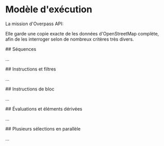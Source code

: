 Modèle d'exécution
==================

La mission d'Overpass API:

Elle garde une copie exacte de les données d'OpenStreetMap complète,
afin de les interroger selon de nombreux critères très divers.

<a name="sequential"/>
## Séquences

...
<!--
Die meisten fortgeschrittenen Anwendungsfälle für Abfragen erfordern relative Auswahlen.
Ein gutes Beispiel sind Supermärkte,
die nahe an einem Bahnhof liegen.
Die Supermärkte sind mit den Bahnhöfen nur dadurch verbunden,
dass sie räumlich nahe beieinander sind.

Dem Satzbau zufolge suchen wir eigentlich erst Supermärkte,
suchen dann an jedem Supermarkt nach Bahnhöfen in der Nähe
und behalten nur Supermärkte in der Auswahl, bei denen wir einen Bahnhof gefunden haben.
Diese Herangehensweise führt bei natürlicher Sprache schnell zu Relativsatzungetümen;
auch in formaler Sprache wird das nicht besser.

Daher folgt die Abfragesprache der Ovepass API stattdessen einem Schritt-für-Schritt-Paradigma,
der sogenannten _imperativen Programmierung_.
Zu jedem Zeitpunkt wird nur eine überschaubare Aufgabe gelöst,
und die komplexe Aufgabe durch Aneinanderreihung bewältigt.
Das Herangehen ist dann wie folgt:

* Wähle alle Bahnhöfe im Zielgebiet aus
* Ersetze die Auswahl durch alle Supermärkte in der Nähe dieser Bahnhöfe
* Gib die Liste der Supermärkte aus

Das ergibt Zeile für Zeile folgende Abfrage.
Sie können sie jetzt [ausführen](https://overpass-turbo.eu/?lat=51.4775&lon=0.0&zoom=13&Q=nwr%5Bpublic_transport%3Dstation%5D%28%7B%7Bbbox%7D%7D%29%3B%0Anwr%5Bshop%3Dsupermarket%5D%28around%3A100%29%3B%0Aout%20center%3B):

    nwr[public_transport=station]({{bbox}});
    nwr[shop=supermarket](around:100);
    out center;

Die Details der Syntax werden später erläutert.

Für einfachere Fälle mag man zwar eine noch einfachere Syntax wünschen,
aber die entstehende Zwei-Zeilen-Lösung spiegelt die klare Aufgabenteilung wider:

    nwr[shop=supermarket]({{bbox}});
    out center;

- Die Auswahlanweisung oder -anweisungen legen fest, _was_ ausgegeben wird.
- Die Ausgabeanweisung _out_ legt fest, _wie_ die angewählten Objekte ausgegeben werden. Details dazu bei den [Ausgabeformaten](../targets/formats.md#faithful)
-->

<a name="statements"/>
## Instructions et filtres 

...
<!--
Wir vergleichen die Abfrage nach einfach nur den Supermärkten im Sichtbarkeitsbereich

    nwr[shop=supermarket]({{bbox}});
    out center;

mit der obigen Abfrage

    nwr[public_transport=station]({{bbox}});
    nwr[shop=supermarket](around:100);
    out center;

um die einzelnen Komponenten zu identifizieren.

Das wichtigste Zeichen ist das Semikolon; es beendet jeweils ein _Statement_.
Zeilenumbrüche, Leerzeichen (und Tabulatoren) sind dafür und auch für die Syntax insgesamt irrelevant.
Diese _Statements_ werden nacheinander in der Reihenfolge ausgeführt,
in der sie aufgeschrieben sind.
Im beiden Abfragen gibt es also zusammen vier Statements:

* ``nwr[shop=supermarket]({{bbox}});``
* ``nwr[public_transport=station]({{bbox}});``
* ``nwr[shop=supermarket](around:100);``
* ``out center;``

Das Statement ``out center`` ist ein Ausgabestatement ohne weitere Unterstrukturen.
Die Möglichkeiten, das Ausgabeformat zu steuern, werden im Abschnitt [Datenformate](../targets/formats.md) thematisiert.

Die übrigen _Statements_ sind alle _query_-Statements, d.h. sie dienen dazu Objekte anzuwählen.
Dies gilt für alle mit ``nwr`` beginnenden Statements und weitere spezielle Schlüsselwörter.
Sie haben hier mehrfach auftretende Unterstrukturen:

* ``[shop=supermarket]`` und ``[public_transport=station]``
* ``({{bbox}})``
* ``(around:100)``

Alle Unterstrukturen eines _query_-Statements filtern die anzuwählenden Objekte und heißen daher _Filter_.
Es ist möglich, beliebig viele Filter in einem Statement zu kombinieren;
das _query_-Statement wählt genau solche Objekte an,
die alle Filter erfüllen.
Die Reihenfolge der Filter spielt keine Rolle,
denn die Filter eines Statements werden gleichzeitig angewendet.

Während ``[shop=supermarket]`` und ``[public_transport=station]`` alle Objekte zulassen,
die ein spezifisches Tag besitzen (Supermärkte im einen Fall, Bahnhöfe im anderen),
dienen ``({{bbox}})`` und ``(around:100)`` der räumlichen Filterung.

Der Filter ``({{bbox}})`` lässt genau solche Objekte zu,
die ganz oder teilweise in der übergebenen Bounding-Box liegen.

Etwas komplizierter arbeitet ``(around:100)``.
Es benötigt eine Vorgabe und lässt genau alle Objekte zu,
die zu irgendeinem der Vorgabe-Objekte einen Abstand von höchstens 100 Metern haben.
-->

<a name="block_statements"/>
## Instructions de bloc

...
<!--
Wie kann man eine Oder-Verknpüfung erreichen?
[Auf diese Weise](https://overpass-turbo.eu/?lat=51.4775&lon=0.0&zoom=14&Q=%28%0A%20%20nwr%5Bpublic%5Ftransport%3Dstation%5D%28%7B%7Bbbox%7D%7D%29%3B%0A%20%20nwr%5Bshop%3Dsupermarket%5D%28%7B%7Bbbox%7D%7D%29%3B%0A%29%3B%0Aout%20center%3B) findet man alle Objekte, die ein Supermarkt _oder_ ein Bahnhof sind:

    (
      nwr[public_transport=station]({{bbox}});
      nwr[shop=supermarket]({{bbox}});
    );
    out center;

Hier bilden die beiden _query_-Statements einen Block innerhalb einer größeren Struktur.
Die durch die Klammern gekennzeichnete Struktur heißt daher _Block-Statement_.

Diese spezielle Block-Struktur heißt _union_,
und sie dient dazu, mehrere Statements so zu verknüpfen,
dass sie alle Objekte anwählt,
die in irgendeinem der Statements im Block gefunden werden.
Es muss mindestens eine und es können beliebig viele Statements im Block stehen.

Es gibt zahlreiche weitere Block-Statements:

* Das Block-Statement _difference_ erlaubt, eine Auswahl aus einer anderen auszuschneiden.
* _if_ führt seinen Block nur aus, wenn die im Kopf stehende Bedingung erfüllt ist.
  Auch ein zweite _else_-Block ist möglich.
* _foreach_ führt seinen Block einmal pro Objekt in seiner Eingabe aus.
* _for_ fasst die Objekte erst zu Gruppen zusammen und führt dann seinen Block einmal pro Gruppe aus.
* _complete_ erfüllt Aufgaben einer _while_-Schleife.
* Weitere Block-Statements erlauben es, gelöschte oder überholte Daten wieder zurückzuholen.
-->

<a name="evaluators"/>
##  Évaluations et éléments dérivées

...
<!--
Nicht geklärt ist damit,
wie im Block-Statement _if_ oder auch _for_ die Bedingungen formuliert werden können.

Der dafür genutzte Mechanismus hilft aber auch für andere Aufgaben.
Man kann damit z.B. eine [Liste aller Straßennamen](https://overpass-turbo.eu/?lat=51.4775&lon=0.0&zoom=16&Q=%5Bout%3Acsv%28name%29%5D%3B%0Away%5Bhighway%5D%28%7B%7Bbbox%7D%7D%29%3B%0Afor%20%28t%5B%22name%22%5D%29%0A%7B%0A%20%20make%20Beispiel%20name%3D%5F%2Eval%3B%0A%20%20out%3B%0A%7D) in einem Gebiet erstellen.
(Die Meldung _Nur unstrukturierte Daten erhalten_ ist normal,
da Overpass Turbo zwar JSON und XML, aber kein CSV verarbeiten kann.
CSV ist jedoch das für eine Liste oder Tabelle nötige Format.
Klicken Sie bitte oben rechts auf den Reiter _Daten_
bzw. auf Mobiltelefonen scrollen Sie bitte nach unten.)

    [out:csv(name)];
    way[highway]({{bbox}});
    for (t["name"])
    {
      make Beispiel name=_.val;
      out;
    }

Die Zeilen 2 und 6 enthalten die einfachen Statements ``way[highway]({{bbox}})`` bzw. ``out``.
Mit ``[out:csv(name)]`` in Zeile 1 wird das Ausgabeformat gesteuert ([siehe dort](../targets/csv.md)).
Die Zeilen 3, 4 und 7 bilden das Block-Statement ``for (t["name"])``;
dieses muss wissen, nach welchem Kriterium es gruppieren soll.

Dies wird durch den _Evaluator_ ``t["name"]`` beantwortet.
Ein _Evaluator_ ist ein Ausdruck,
der im Rahmen der Ausführung eines Statements ausgewertet sind.

Hier handelt es sich um einen Ausdruck, der pro Element ausgewertet wird,
da _for_ pro Element Informationen benötigt.
Der Ausdruck ``t["name"]`` wertet zu einem Objekte den Wert von dessen Tag mit Schlüssel _name_ aus.
Hat das Objekt kein Tag mit Schlüssel _name_,
so liefert der Ausdruck eine leere Zeichenkette als Wert.

Zeile 5 enthält mit ``_.val`` ebenfalls einen _Evaluator_.
Hier geht es darum, den auszugebenden Wert zu erzeugen.
Das Statement _make_ erzeugt stets nur ein Objekt aus potentiell vielen Objekten,
daher darf der Wert von ``_.val`` nicht von einzelnen Objekten abhängen.
Der Evalutor ``_.val`` liefert innerhalb einer Schleife den Wert des aktuellen Schleifenausdrucks,
hier also den Wert des Tags _name_ aller hier einschlägigen Objekte.

Wenn ein unabhängiger Wert erwartet, aber ein objektabhängiger Wert angegeben wird,
führt dies zu einer Fehlermeldung.
Das passiert z.B., wenn wir uns die Längen der Straßen ausgeben lassen wollten:
[Probieren](https://overpass-turbo.eu/?lat=51.4775&lon=0.0&zoom=16&Q=%5Bout%3Acsv%28length%2Cname%29%5D%3B%0Away%5Bhighway%5D%28%7B%7Bbbox%7D%7D%29%3B%0Afor%20%28t%5B%22name%22%5D%29%0A%7B%0A%20%20make%20Beispiel%20name%3D%5F%2Eval%2Clength%3Dlength%28%29%3B%0A%20%20out%3B%0A%7D) Sie es bitte aus:

    [out:csv(length,name)];
    way[highway]({{bbox}});
    for (t["name"])
    {
      make Beispiel name=_.val,length=length();
      out;
    }

Die verschiedene Segmente einer Straße gleichen Namens können verschiedene Längen haben.
Wir können dies beheben, indem wir vorgeben, auf welche Art die Objekte zusammengefasst werden sollen.
Häufig möchte man [eine Liste](https://overpass-turbo.eu/?lat=51.4775&lon=0.0&zoom=16&Q=%5Bout%3Acsv%28length%2Cname%29%5D%3B%0Away%5Bhighway%5D%28%7B%7Bbbox%7D%7D%29%3B%0Afor%20%28t%5B%22name%22%5D%29%0A%7B%0A%20%20make%20Beispiel%20name%3D%5F%2Eval%2Clength%3Dset%28length%28%29%29%3B%0A%20%20out%3B%0A%7D):

    [out:csv(length,name)];
    way[highway]({{bbox}});
    for (t["name"])
    {
      make Beispiel name=_.val,length=set(length());
      out;
    }

In diesem speziellen Fall dürfte aber Summieren [sinnvoller sein](https://overpass-turbo.eu/?lat=51.4775&lon=0.0&zoom=16&Q=%5Bout%3Acsv%28length%2Cname%29%5D%3B%0Away%5Bhighway%5D%28%7B%7Bbbox%7D%7D%29%3B%0Afor%20%28t%5B%22name%22%5D%29%0A%7B%0A%20%20make%20Beispiel%20name%3D%5F%2Eval%2Clength%3Dsum%28length%28%29%29%3B%0A%20%20out%3B%0A%7D):

    [out:csv(length,name)];
    way[highway]({{bbox}});
    for (t["name"])
    {
      make Beispiel name=_.val,length=sum(length());
      out;
    }

Das Statement _make_ erzeugt immer genau ein neues Objekt, ein sogenanntes _Derived_ (von englisch: abgeleitet).
Warum überhaupt ein Objekt, warum nicht einfach ein OpenStreetMap-Objekt?
Die Gründe dafür variieren von Anwendung zu Anwendung:
hier brauchen wir etwas, das wir ausgeben können.
In anderen Fällen möchte man Tags von OpenStreetMap-Objekten ändern und entfernen
oder die Geometrie des OpenStreetMap-Objekts vereinfachen
oder braucht einen Träger für spezielle Information.
Scheinbare OpenStreetMap-Objekte müssen den Regeln für OpenStreetMap-Objekte folgen
und lassen daher viele hilfreiche Freiheiten nicht zu.
Vor allem aber könnten sie mit echten OpenStreetMap-Objekten verwechselt und irrtümlich hochgeladen werden.

Die erzeugten Objekte können Sie sehen, wenn Sie als Ausgabeformat es bei XML [belassen](https://overpass-turbo.eu/?lat=51.4775&lon=0.0&zoom=16&Q=way%5Bhighway%5D%28%7B%7Bbbox%7D%7D%29%3B%0Afor%20%28t%5B%22name%22%5D%29%0A%7B%0A%20%20make%20Beispiel%20name%3D%5F%2Eval%2Clength%3Dsum%28length%28%29%29%3B%0A%20%20out%3B%0A%7D):

    way[highway]({{bbox}});
    for (t["name"])
    {
      make Beispiel name=_.val,length=sum(length());
      out;
    }
-->

<a name="sets"/>
## Plusieurs sélections en parallèle

...
<!--
In vielen Fällen kommt man aber mit einer einzigen Auswahl nicht aus.
Daher können Auswahlen auch in benannten Variablen abgelegt
und so mehrere Auswahl gleichzeitig behalten werden.

Wir wollen alle Objekte der einen Art finden,
die nicht in der Nähe von Objekten der anderen Art sind.
Praxisnähere Beispiel sind dabei häufig eher Suche nach Fehlern,
z.B. Bahnsteige ohne Gleise oder Adressen ohne Straße.
Wir werden uns aber jetzt nicht mit Feinheiten des Taggings auseinandersetzen.

Wir ermitteln daher alle Supermärkte,
die [nicht in der Nähe](https://overpass-turbo.eu/?lat=51.4775&lon=0.0&zoom=14&Q=nwr%5Bpublic%5Ftransport%3Dstation%5D%28%7B%7Bbbox%7D%7D%29%2D%3E%2Eall%5Fstations%3B%0A%28%0A%20%20nwr%5Bshop%3Dsupermarket%5D%28%7B%7Bbbox%7D%7D%29%3B%0A%20%20%2D%20nwr%2E%5F%28around%2Eall%5Fstations%3A300%29%3B%0A%29%3B%0Aout%20center%3B) von Bahnhöfen sind:

    nwr[public_transport=station]({{bbox}})->.all_stations;
    (
      nwr[shop=supermarket]({{bbox}});
      - nwr._(around.all_stations:300);
    );
    out center;

In Zeile 3 wählt das Statement ``nwr[shop=supermarket]({{bbox}})`` alle Supermärkte in der Bounding-Box aus.
Wir wollen davon eine Teilmenge abziehen und verwendet daher ein Block-Statement vom Typ _difference_;
dieses ist an den drei Komponenten ``(`` in Zeile 3, ``-`` in Zeile 4 und ``);`` in Zeile 5 zu erkennen.

Wir müssen Supermärkte in der Nähe von Bahnhöfen auswählen.
Dazu müssen wir wie oben vorher die Bahnhöfe gewählt haben;
wir brauchen aber auch alle Supermärkte als Auswahl.
Daher leiten wir die Auswahl der Bahnhöfe durch die getrennte _Set-Variable_ ``all_stations``.
Sie wird in Zeile 1 von einem gewöhnlichen Statement ``nwr[public_transport=station]({{bbox}})`` mittels der Syntax ``->.all_stations`` in eben diese Variable geleitet.
Der Zusatz ``.all_stations`` in ``(around.all_stations:300)`` sorgt dann dafür,
dass diese Variable als Quelle anstelle der letzten Auswahl verwendet wird.

Damit wäre ``nwr[shop=supermarket]({{bbox}})(around.all_stations:300)`` das richtige Statement,
um die genau zu entfernenen Supermärkte anzuwählen.
Zur Verkürzung der Laufzeit nutzen wir aber lieber die Auswahl des unmittelbar vorhergehenden Statements in Zeile 3 - dort stehen ja genau die Supermärkte in der Bounding-Box drin.
Dies passiert mittels des _Conditionals_ ``._``.
Es schränkt die Auswahl auf solche Ergebnisse ein,
die beim Start des Statements in der Eingabe stehen.
Da wir hier die Standardeingabe benutzt haben,
sprechen wir sie über ihren Namen ``_`` (einfacher Unterstrich) an.

Der Ablauf mit Datenfluss nocheinmal im Detail:

* Vor Beginn der Ausführung sind alle Auswahlen leer.
* Zuerst wird Zeile 1 ausgeführt.
  Wegen ``->.all_stations`` sind danach alle Bahnhöfe als ``all_stations`` ausgewählt;
  die Standardauswahl bleibt dagegen leer.
* Zeilen 2 bis 5 sind ein Block-Statement vom Typ _difference_,
  und dieses führt zunächst seinen Ausweisungblock aus.
  Daher wird als nächstes Zeile 3 ``nwr[shop=supermarket]({{bbox}})`` ausgeführt.
  Zeile 3 hat keine Umleitung,
  so dass danach alle Supermärkte in der Standard-Auswahl ausgewählt sind.
  Die Auswahl ``all_stations`` wird nicht erwähnt und bleibt daher erhalten.
* Das Block-Statement _difference_ greift das Ergebnis seines ersten Operanden ab,
  also von Zeile 3.
* Zeile 4 benutzt die Standarauswahl per ``._`` als Einschränkung für sein Ergebnis,
  und zusätzlich wird per ``(around.all_stations:300)`` die Auswahl ``all_stations`` als Quelle für die Umkreissuche _around_ herangezogen.
  Das Ergebnis ist die neue Standard-Auswahl und ersetzt daher die vorherige Standard-Auswahl.
  Die Auswahl ``all_stations`` bleibt unverändert.
* Das Block-Statement _difference_ greift das Ergebnis seines ersten Operanden ab,
  also von Zeile 4.
* Das Block-Statement _difference_ bildet jetzt die Differenz der beiden abgegriffenen Ergebnisse.
  Da nichts anderes gefordert ist, wird das Ergebnis die neue Standard-Auswahl.
  Die Auswahl ``all_stations`` bleibt nach wie vor unverändert.
* Zuletzt wird Zeile 5 ausgeführt.
  Ohne besondere Angabe verwendet ``out`` als Quelle die Standard-Auswahl.
-->
